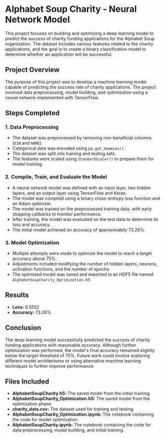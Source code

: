 # Alphabet Soup Charity - Neural Network Model

This project focuses on building and optimizing a deep learning model to predict the success of charity funding applications for the Alphabet Soup organization. The dataset includes various features related to the charity applications, and the goal is to create a binary classification model to determine whether an application will be successful.

## Project Overview

The purpose of this project was to develop a machine learning model capable of predicting the success rate of charity applications. The project involved data preprocessing, model building, and optimization using a neural network implemented with TensorFlow.

## Steps Completed

### 1. Data Preprocessing

- The dataset was preprocessed by removing non-beneficial columns (`EIN` and `NAME`).
- Categorical data was encoded using `pd.get_dummies()`.
- The dataset was split into training and testing sets.
- The features were scaled using `StandardScaler()` to prepare them for model training.

### 2. Compile, Train, and Evaluate the Model

- A neural network model was defined with an input layer, two hidden layers, and an output layer using TensorFlow and Keras.
- The model was compiled using a binary cross-entropy loss function and an Adam optimizer.
- The model was trained on the preprocessed training data, with early stopping callbacks to monitor performance.
- After training, the model was evaluated on the test data to determine its loss and accuracy.
- The initial model achieved an accuracy of approximately 73.26%.

### 3. Model Optimization

- Multiple attempts were made to optimize the model to reach a target accuracy above 75%.
- Adjustments included modifying the number of hidden layers, neurons, activation functions, and the number of epochs.
- The optimized model was saved and exported to an HDF5 file named `AlphabetSoupCharity_Optimization.h5`.

## Results

- **Loss:** 0.5552
- **Accuracy:** 73.26%

## Conclusion

The deep learning model successfully predicted the success of charity funding applications with reasonable accuracy. Although further optimization was performed, the model's final accuracy remained slightly below the target threshold of 75%. Future work could involve exploring different model architectures or using alternative machine learning techniques to further improve performance.

## Files Included

- **AlphabetSoupCharity.h5:** The saved model from the initial training.
- **AlphabetSoupCharity_Optimization.h5:** The saved model from the optimization phase.
- **charity_data.csv:** The dataset used for training and testing.
- **AlphabetSoupCharity_Optimization.ipynb:** The notebook containing the code for model optimization.
- **AlphabetSoupCharity.ipynb:** The notebook containing the code for data preprocessing, model building, and initial training.
